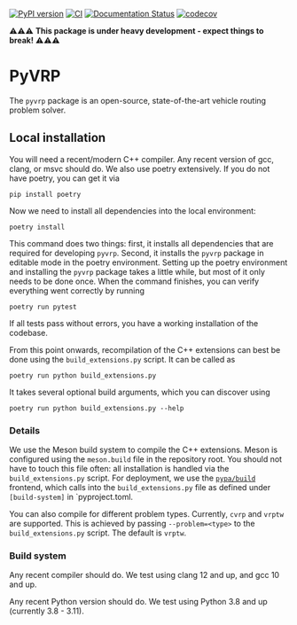 [![PyPI version](https://badge.fury.io/py/pyvrp.svg)](https://badge.fury.io/py/pyvrp)
[![CI](https://github.com/N-Wouda/pyvrp/actions/workflows/CI.yml/badge.svg?branch=main)](https://github.com/N-Wouda/pyvrp/actions/workflows/CI.yml)
[![Documentation Status](https://readthedocs.org/projects/pyvrp/badge/?version=latest)](https://pyvrp.readthedocs.io/en/latest/?badge=latest)
[![codecov](https://codecov.io/gh/N-Wouda/pyvrp/branch/main/graph/badge.svg?token=G9JKIVZOHB)](https://codecov.io/gh/N-Wouda/pyvrp)

⚠️⚠️⚠️ **This package is under heavy development - expect things to break!** ⚠️⚠️⚠️ 

# PyVRP

The `pyvrp` package is an open-source, state-of-the-art vehicle routing problem solver.

## Local installation

You will need a recent/modern C++ compiler. 
Any recent version of gcc, clang, or msvc should do.
We also use poetry extensively. 
If you do not have poetry, you can get it via
```shell
pip install poetry
```
Now we need to install all dependencies into the local environment:
```shell
poetry install
```
This command does two things: first, it installs all dependencies that are required for developing `pyvrp`.
Second, it installs the `pyvrp` package in editable mode in the poetry environment.
Setting up the poetry environment and installing the `pyvrp` package takes a little while, but most of it only needs to be done once.
When the command finishes, you can verify everything went correctly by running
```shell
poetry run pytest
```
If all tests pass without errors, you have a working installation of the codebase.

From this point onwards, recompilation of the C++ extensions can best be done using the `build_extensions.py` script.
It can be called as
```shell
poetry run python build_extensions.py
``` 
It takes several optional build arguments, which you can discover using
```shell
poetry run python build_extensions.py --help
```

### Details

We use the Meson build system to compile the C++ extensions.
Meson is configured using the `meson.build` file in the repository root. 
You should not have to touch this file often: all installation is handled via the `build_extensions.py` script.
For deployment, we use the [`pypa/build`](https://github.com/pypa/build) frontend, which calls into the `build_extensions.py` file as defined under `[build-system]` in `pyproject.toml.

You can also compile for different problem types.
Currently, `cvrp` and `vrptw` are supported.
This is achieved by passing `--problem=<type>` to the `build_extensions.py` script.
The default is `vrptw`.

### Build system

Any recent compiler should do.
We test using clang 12 and up, and gcc 10 and up.

Any recent Python version should do.
We test using Python 3.8 and up (currently 3.8 - 3.11).
